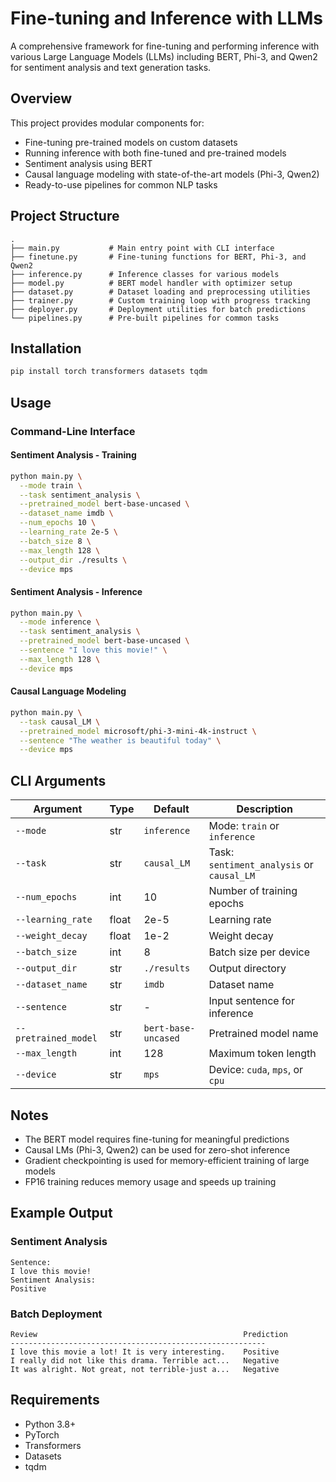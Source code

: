 # Fine-tuning and Inference with LLMs

A comprehensive framework for fine-tuning and performing inference with various Large Language Models (LLMs) including BERT, Phi-3, and Qwen2 for sentiment analysis and text generation tasks.

## Overview

This project provides modular components for:
- Fine-tuning pre-trained models on custom datasets
- Running inference with both fine-tuned and pre-trained models
- Sentiment analysis using BERT
- Causal language modeling with state-of-the-art models (Phi-3, Qwen2)
- Ready-to-use pipelines for common NLP tasks

## Project Structure

```
.
├── main.py           # Main entry point with CLI interface
├── finetune.py       # Fine-tuning functions for BERT, Phi-3, and Qwen2
├── inference.py      # Inference classes for various models
├── model.py          # BERT model handler with optimizer setup
├── dataset.py        # Dataset loading and preprocessing utilities
├── trainer.py        # Custom training loop with progress tracking
├── deployer.py       # Deployment utilities for batch predictions
└── pipelines.py      # Pre-built pipelines for common tasks
```

## Installation

```bash
pip install torch transformers datasets tqdm
```

## Usage

### Command-Line Interface

#### Sentiment Analysis - Training

```bash
python main.py \
  --mode train \
  --task sentiment_analysis \
  --pretrained_model bert-base-uncased \
  --dataset_name imdb \
  --num_epochs 10 \
  --learning_rate 2e-5 \
  --batch_size 8 \
  --max_length 128 \
  --output_dir ./results \
  --device mps
```

#### Sentiment Analysis - Inference

```bash
python main.py \
  --mode inference \
  --task sentiment_analysis \
  --pretrained_model bert-base-uncased \
  --sentence "I love this movie!" \
  --max_length 128 \
  --device mps
```

#### Causal Language Modeling

```bash
python main.py \
  --task causal_LM \
  --pretrained_model microsoft/phi-3-mini-4k-instruct \
  --sentence "The weather is beautiful today" \
  --device mps
```

## CLI Arguments

| Argument | Type | Default | Description |
|----------|------|---------|-------------|
| `--mode` | str | `inference` | Mode: `train` or `inference` |
| `--task` | str | `causal_LM` | Task: `sentiment_analysis` or `causal_LM` |
| `--num_epochs` | int | 10 | Number of training epochs |
| `--learning_rate` | float | 2e-5 | Learning rate |
| `--weight_decay` | float | 1e-2 | Weight decay |
| `--batch_size` | int | 8 | Batch size per device |
| `--output_dir` | str | `./results` | Output directory |
| `--dataset_name` | str | `imdb` | Dataset name |
| `--sentence` | str | - | Input sentence for inference |
| `--pretrained_model` | str | `bert-base-uncased` | Pretrained model name |
| `--max_length` | int | 128 | Maximum token length |
| `--device` | str | `mps` | Device: `cuda`, `mps`, or `cpu` |


## Notes

- The BERT model requires fine-tuning for meaningful predictions
- Causal LMs (Phi-3, Qwen2) can be used for zero-shot inference
- Gradient checkpointing is used for memory-efficient training of large models
- FP16 training reduces memory usage and speeds up training

## Example Output

### Sentiment Analysis
```
Sentence:
I love this movie!
Sentiment Analysis:
Positive
```

### Batch Deployment
```
Review                                              Prediction
---------------------------------------------------------
I love this movie a lot! It is very interesting.    Positive
I really did not like this drama. Terrible act...   Negative
It was alright. Not great, not terrible-just a...   Negative
```

## Requirements

- Python 3.8+
- PyTorch
- Transformers
- Datasets
- tqdm
